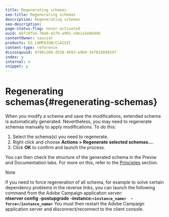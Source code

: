```yaml
---
title: Regenerating schemas
seo-title: Regenerating schemas
description: Regenerating schemas
seo-description: 
page-status-flag: never-activated
uuid: 6bfc0f5e-70a9-41fb-a991-c0e1a3e66d46
contentOwner: sauviat
products: SG_CAMPAIGN/CLASSIC
content-type: reference
discoiquuid: 9f80c268-d538-4693-a9b9-3ef02b0d8347
index: y
internal: n
snippet: y
---
```


# Regenerating schemas{#regenerating-schemas}

When you modify a schema and save the modifications, extended schema is automatically generated. Nevertheless, you may need to regenerate schemas manually to apply modifications. To do this:

1. Select the schema(s) you need to regenerate.
1. Right click and choose **Actions > Regenerate selected schemas...**.
1. Click **OK** to confirm and launch the process.

You can then check the structure of the generated schema in the Previw and Documentation tabs. For more on this, refer to the [Principles](../../configuration/using/regenerating-schemas.md#principles) section.

>[!NOTE]
>
>If you need to force regeneration of all schema, for example to solve certain dependency problems in the reverse links, you can launch the following command from the Adobe Campaign application server:   
>**nlserver config -postupgrade -instance:`<instance_name>  -force</instance_name>`** 
>You must then restart the Adobe Campaign application server and disconnect/reconnect to the client console.

